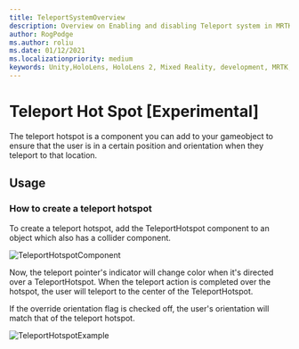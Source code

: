 ```yaml
---
title: TeleportSystemOverview
description: Overview on Enabling and disabling Teleport system in MRTK
author: RogPodge
ms.author: roliu
ms.date: 01/12/2021
ms.localizationpriority: medium
keywords: Unity,HoloLens, HoloLens 2, Mixed Reality, development, MRTK, Teleport system,
---
```


# Teleport Hot Spot [Experimental]

The teleport hotspot is a component you can add to your gameobject to ensure that the user is in a certain position and orientation when they teleport to that location.

## Usage

### How to create a teleport hotspot

To create a teleport hotspot, add the TeleportHotspot component to an object which also has a collider component. 

![TeleportHotspotComponent](../features/images/teleport/TeleportHotspotComponent.png)

Now, the teleport pointer's indicator will change color when it's directed over a TeleportHotspot. When the teleport action is completed over the hotspot, the user will teleport
to the center of the TeleportHotspot.

If the override orientation flag is checked off, the user's orientation will match that of the teleport hotspot.

![TeleportHotspotExample](../features/images/teleport/TeleportHotspotExample.gif)
